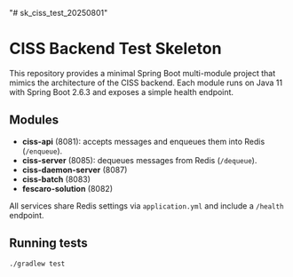 "# sk_ciss_test_20250801" 
# CISS Backend Test Skeleton

This repository provides a minimal Spring Boot multi-module project that mimics the architecture of the CISS backend. Each module runs on Java 11 with Spring Boot 2.6.3 and exposes a simple health endpoint.

## Modules
- **ciss-api** (8081): accepts messages and enqueues them into Redis (`/enqueue`).
- **ciss-server** (8085): dequeues messages from Redis (`/dequeue`).
- **ciss-daemon-server** (8087)
- **ciss-batch** (8083)
- **fescaro-solution** (8082)

All services share Redis settings via `application.yml` and include a `/health` endpoint.

## Running tests
```
./gradlew test
```